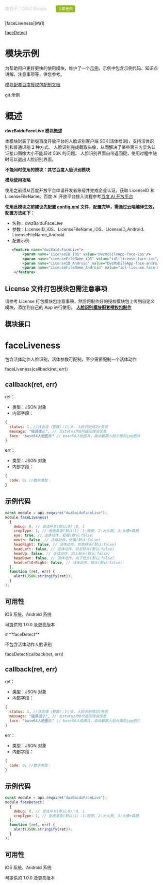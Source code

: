 ﻿<p style="color: #ccc; margin-bottom: 30px;">来自于：DWZ Mobile<a style="background-color: #95ba20; color:#fff; padding:4px 8px;border-radius:5px;margin-left:30px; margin-bottom:0px; font-size:12px;text-decoration:none;" target="_blank" href="//www.apicloud.com/mod_detail/dwzBaiduFaceLive">立即使用</a></p>

<div class="outline">
[faceLiveness](#a1)

[faceDetect](#a2)

</div>

# **模块示例**

为帮助用户更好更快的使用模块，维护了一个[示例](https://community.apicloud.com/bbs/forum.php?mod=viewthread&tid=169335)，示例中包含示例代码、知识点讲解、注意事项等，供您参考。

[模块配套百度授权包配制文档](http://dwzteam.gitee.io/dwz_mobile_doc_v1/#/doc/apicloud/dwzBaiduFaceLive)

[git 示例](https://gitee.com/dwzteam/dwz_mobile_app)

# **概述**

**dwzBaiduFaceLive 模块概述**

本模块封装了新版百度开放平台的人脸识别客户端 SDK(活体检测)，支持活体识别和普通识别 2 种方式。
人脸识别完成截取头像，从而解决了某些第三方实名认证接口图像大小不能超过 50K 的问题。
人脸识别界面自带返回键，使用过程中随时可以退出人脸识别界面。

**不能同时使用的模块：其它百度人脸识别模块**

**模块使用攻略**

使用之前须从百度开放平台申请开发者账号并完成企业认证，获取 LicenseID 和 LicenseFileName。百度 AI 开放平台接入流程参考[百度 AI 开放平台](https://console.bce.baidu.com/ai/?_=1524383952610#/ai/face/overview/index)

**使用此模块之前建议先配置 [config.xml](/APICloud/技术专题/app-config-manual) 文件，配置完毕，需通过云端编译生效，配置方法如下：**

- 名称：dwzBaiduFaceLive
- 参数：LicenseID_iOS、LicenseFileName_iOS、LicenseID_Android、LicenseFileName_Android
- 配置示例:

```xml
   <feature name="dwzBaiduFaceLive">
        <param name="LicenseID_iOS" value="DwzMobileApp-face-ios"/>
        <param name="LicenseFileName_iOS" value="idl-license.face-ios"/>
        <param name="LicenseID_Android" value="DwzMobileApp-face-android"/>
        <param name="LicenseFileName_Android" value="idl-license.face-android"/>
    </feature>
```

## **License 文件打包模块包需注意事项**

请参考 License 打包模块包注意事项，然后将制作好的授权模块包上传到自定义模块，添加到自己的 App 进行使用。
**[人脸识别模块配套授权包制作](http://dwzteam.gitee.io/dwz_mobile_doc_v1/#/doc/apicloud/dwzBaiduFaceLive)**

## **模块接口**

<div id="a1"></div>

# **faceLiveness**

包含活体动作人脸识别，活体参数可配制，至少需要配制一个活体动作

faceLiveness(callback(ret, err))

## callback(ret, err)

ret：

- 类型：JSON 对象
- 内部字段：

```js
{
  status: 1, //状态值（整数）；1||0，人脸识别成功/失败
  message: "错误提示", // 当status为0时返回错误信息
  face: "base64人脸图片" // base64人脸图片，自动截取人脸头像的jpg图片
}
```

err：

- 类型：JSON 对象
- 内部字段：

```js
{
  code: 0; //数字类型；
}
```

## 示例代码

```js
const module = api.require("dwzBaiduFaceLive");
module.faceLiveness(
  {
    debug: 0, // 调试开关(默认:0)：0, 1
    cropType: 1, // 抠图类型(默认:1)：1:脸部, 2:大头照, 3:头像+肩膀
    eye: true, // 活体动作，眨眼(默认:false)
    mouth: false, // 活体动作，张嘴(默认:false)
    headRight: false, // 活体动作，向右转头(默认:false)
    headLeft: false, // 活体动作，向左转头(默认:false)
    headUp: false, // 活体动作，向上抬头(默认:false)
    headDown: false, // 活体动作，向下低头(默认:false)
    headLeftOrRight: false, // 活体动作，摇头(默认:false)
  },
  function (ret, err) {
    alert(JSON.stringify(ret));
  }
);
```

## 可用性

iOS 系统，Android 系统

可提供的 1.0.0 及更高版本

<div id="a2"></div>
# **faceDetect**

不包含活体动作人脸识别

faceDetect(callback(ret, err))

## callback(ret, err)

ret：

- 类型：JSON 对象
- 内部字段：

```js
{
  status: 1, //状态值（整数）；1||0，人脸识别成功/失败
  message: "错误提示", // 当status为0时返回错误信息
  face: "base64人脸图片" // base64人脸图片，自动截取人脸头像的jpg图片
}
```

err：

- 类型：JSON 对象
- 内部字段：

```js
{
  code: 0; //数字类型；
}
```

## 示例代码

```js
const module = api.require("dwzBaiduFaceLive");
module.faceDetect(
  {
    debug: 0, // 调试开关(默认:0)：0, 1
    cropType: 1, // 抠图类型(默认:1)：1:脸部, 2:大头照, 3:头像+肩膀
  },
  function (ret, err) {
    alert(JSON.stringify(ret));
  }
);
```

## 可用性

iOS 系统，Android 系统

可提供的 1.0.0 及更高版本

